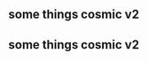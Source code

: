 <div class="responsive-center">
<a href="about">
  <ClientOnly>
    <SoundMonogram :width="500" :height="300" :debug="false" />
</ClientOnly>
</a>
</div>

## <GlitchText> some things cosmic v2 </GlitchText>
<VidStack
  src="/Somethingscosmicv2.mp3"
  title="live @ hi-note"
/>

## <GlitchText> some things cosmic v2 </GlitchText>
<VidStack
  src="/almetto-001.mp3"
  title="#1"
/>